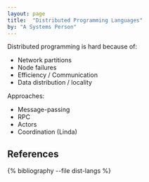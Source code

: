 ```yaml
---
layout: page
title:  "Distributed Programming Languages"
by: "A Systems Person"
---
```


Distributed programming is hard because of:

* Network partitions
* Node failures
* Efficiency / Communication
* Data distribution / locality

Approaches:

* Message-passing
* RPC
* Actors
* Coordination (Linda)

## References

{% bibliography --file dist-langs %}
